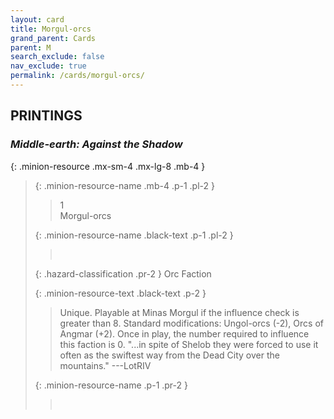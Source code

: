 ```yaml
---
layout: card
title: Morgul-orcs
grand_parent: Cards
parent: M
search_exclude: false
nav_exclude: true
permalink: /cards/morgul-orcs/
---
```


## PRINTINGS


### _Middle-earth: Against the Shadow_

{: .minion-resource .mx-sm-4 .mx-lg-8 .mb-4 }
> {: .minion-resource-name .mb-4 .p-1 .pl-2 }
> > <div class="hazard-mp">1</div>
> > <div class="card-name">Morgul-orcs</div>
>
> {: .minion-resource-name .black-text .p-1 .pl-2 }
> > &nbsp;
>
> {: .hazard-classification .pr-2 }
> Orc Faction
>
> {: .minion-resource-text .black-text .p-2 }
> > Unique. Playable at Minas Morgul if the influence check is greater than 8. Standard modifications: Ungol-orcs (-2), Orcs of Angmar (+2). Once in play, the number required to influence this faction is 0.  "...in spite of Shelob they were forced to use it often as the swiftest way from the Dead City over the mountains." ---LotRIV 
> 
> {: .minion-resource-name .p-1 .pr-2 }
> > <div class="card-shield"></div>
> > <div class="card-corruption-white">&nbsp;</div>
